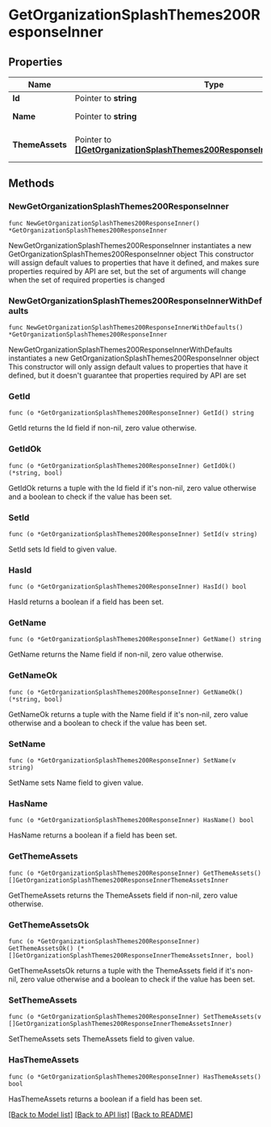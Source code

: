 # GetOrganizationSplashThemes200ResponseInner

## Properties

Name | Type | Description | Notes
------------ | ------------- | ------------- | -------------
**Id** | Pointer to **string** | theme id | [optional] 
**Name** | Pointer to **string** | theme name | [optional] 
**ThemeAssets** | Pointer to [**[]GetOrganizationSplashThemes200ResponseInnerThemeAssetsInner**](GetOrganizationSplashThemes200ResponseInnerThemeAssetsInner.md) | list of theme assets | [optional] 

## Methods

### NewGetOrganizationSplashThemes200ResponseInner

`func NewGetOrganizationSplashThemes200ResponseInner() *GetOrganizationSplashThemes200ResponseInner`

NewGetOrganizationSplashThemes200ResponseInner instantiates a new GetOrganizationSplashThemes200ResponseInner object
This constructor will assign default values to properties that have it defined,
and makes sure properties required by API are set, but the set of arguments
will change when the set of required properties is changed

### NewGetOrganizationSplashThemes200ResponseInnerWithDefaults

`func NewGetOrganizationSplashThemes200ResponseInnerWithDefaults() *GetOrganizationSplashThemes200ResponseInner`

NewGetOrganizationSplashThemes200ResponseInnerWithDefaults instantiates a new GetOrganizationSplashThemes200ResponseInner object
This constructor will only assign default values to properties that have it defined,
but it doesn't guarantee that properties required by API are set

### GetId

`func (o *GetOrganizationSplashThemes200ResponseInner) GetId() string`

GetId returns the Id field if non-nil, zero value otherwise.

### GetIdOk

`func (o *GetOrganizationSplashThemes200ResponseInner) GetIdOk() (*string, bool)`

GetIdOk returns a tuple with the Id field if it's non-nil, zero value otherwise
and a boolean to check if the value has been set.

### SetId

`func (o *GetOrganizationSplashThemes200ResponseInner) SetId(v string)`

SetId sets Id field to given value.

### HasId

`func (o *GetOrganizationSplashThemes200ResponseInner) HasId() bool`

HasId returns a boolean if a field has been set.

### GetName

`func (o *GetOrganizationSplashThemes200ResponseInner) GetName() string`

GetName returns the Name field if non-nil, zero value otherwise.

### GetNameOk

`func (o *GetOrganizationSplashThemes200ResponseInner) GetNameOk() (*string, bool)`

GetNameOk returns a tuple with the Name field if it's non-nil, zero value otherwise
and a boolean to check if the value has been set.

### SetName

`func (o *GetOrganizationSplashThemes200ResponseInner) SetName(v string)`

SetName sets Name field to given value.

### HasName

`func (o *GetOrganizationSplashThemes200ResponseInner) HasName() bool`

HasName returns a boolean if a field has been set.

### GetThemeAssets

`func (o *GetOrganizationSplashThemes200ResponseInner) GetThemeAssets() []GetOrganizationSplashThemes200ResponseInnerThemeAssetsInner`

GetThemeAssets returns the ThemeAssets field if non-nil, zero value otherwise.

### GetThemeAssetsOk

`func (o *GetOrganizationSplashThemes200ResponseInner) GetThemeAssetsOk() (*[]GetOrganizationSplashThemes200ResponseInnerThemeAssetsInner, bool)`

GetThemeAssetsOk returns a tuple with the ThemeAssets field if it's non-nil, zero value otherwise
and a boolean to check if the value has been set.

### SetThemeAssets

`func (o *GetOrganizationSplashThemes200ResponseInner) SetThemeAssets(v []GetOrganizationSplashThemes200ResponseInnerThemeAssetsInner)`

SetThemeAssets sets ThemeAssets field to given value.

### HasThemeAssets

`func (o *GetOrganizationSplashThemes200ResponseInner) HasThemeAssets() bool`

HasThemeAssets returns a boolean if a field has been set.


[[Back to Model list]](../README.md#documentation-for-models) [[Back to API list]](../README.md#documentation-for-api-endpoints) [[Back to README]](../README.md)


